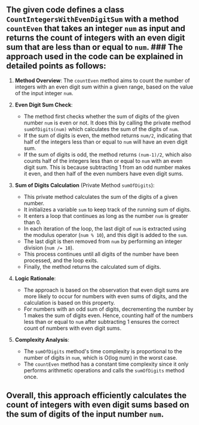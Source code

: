 ## ​The given code defines a class `CountIntegersWithEvenDigitSum` with a method `countEven` that takes an integer `num` as input and returns the count of integers with an even digit sum that are less than or equal to `num`. ### The approach used in the code can be explained in detailed points as follows:

1. **Method Overview**: The `countEven` method aims to count the number of integers with an even digit sum within a given range, based on the value of the input integer `num`.

2. **Even Digit Sum Check**:
   - The method first checks whether the sum of digits of the given number `num` is even or not. It does this by calling the private method `sumOfDigits(num)` which calculates the sum of the digits of `num`.
   - If the sum of digits is even, the method returns `num/2`, indicating that half of the integers less than or equal to `num` will have an even digit sum.
   - If the sum of digits is odd, the method returns `(num-1)/2`, which also counts half of the integers less than or equal to `num` with an even digit sum. This is because subtracting 1 from an odd number makes it even, and then half of the even numbers have even digit sums.

3. **Sum of Digits Calculation** (Private Method `sumOfDigits`):
   - This private method calculates the sum of the digits of a given number.
   - It initializes a variable `sum` to keep track of the running sum of digits.
   - It enters a loop that continues as long as the number `num` is greater than 0.
   - In each iteration of the loop, the last digit of `num` is extracted using the modulus operator (`num % 10`), and this digit is added to the `sum`.
   - The last digit is then removed from `num` by performing an integer division (`num /= 10`).
   - This process continues until all digits of the number have been processed, and the loop exits.
   - Finally, the method returns the calculated sum of digits.

4. **Logic Rationale**:
   - The approach is based on the observation that even digit sums are more likely to occur for numbers with even sums of digits, and the calculation is based on this property.
   - For numbers with an odd sum of digits, decrementing the number by 1 makes the sum of digits even. Hence, counting half of the numbers less than or equal to `num` after subtracting 1 ensures the correct count of numbers with even digit sums.

5. **Complexity Analysis**:
   - The `sumOfDigits` method's time complexity is proportional to the number of digits in `num`, which is O(log num) in the worst case.
   - The `countEven` method has a constant time complexity since it only performs arithmetic operations and calls the `sumOfDigits` method once.

## Overall, this approach efficiently calculates the count of integers with even digit sums based on the sum of digits of the input number `num`.
